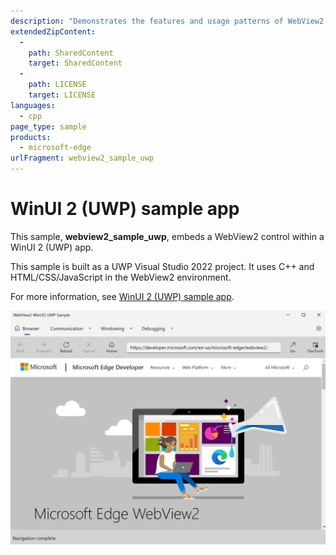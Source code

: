 ```yaml
---
description: "Demonstrates the features and usage patterns of WebView2 running in a UWP application using WinUI 2."
extendedZipContent:
  -
    path: SharedContent
    target: SharedContent
  -
    path: LICENSE
    target: LICENSE
languages:
  - cpp
page_type: sample
products:
  - microsoft-edge
urlFragment: webview2_sample_uwp
---
```

# WinUI 2 (UWP) sample app

<!-- only enough info to differentiate this sample vs the others; what is different about this sample compared to the sibling samples? -->
This sample, **webview2_sample_uwp**, embeds a WebView2 control within a WinUI 2 (UWP) app.

This sample is built as a UWP Visual Studio 2022 project.  It uses C++ and HTML/CSS/JavaScript in the WebView2 environment.

For more information, see [WinUI 2 (UWP) sample app](https://learn.microsoft.com/microsoft-edge/webview2/samples/webview2_sample_uwp).

![The running WinUI 2 (UWP) sample app](screenshots/webview2_sample_uwp-webpage-content.png)
